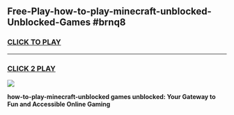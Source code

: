 
## Free-Play-how-to-play-minecraft-unblocked-Unblocked-Games #brnq8
<h3>
<a href="https://news.freeplayer.one?title=how-to-play-minecraft-unblocked&ref=8M">CLICK TO PLAY</a></h3>
<hr>

<h3>
<a href="https://news.freeplayer.one?title=how-to-play-minecraft-unblocked&ref=8M">CLICK 2 PLAY</a>
  
</h3>

<a href="https://news.freeplayer.one?title=how-to-play-minecraft-unblocked&ref=8M"><img src="https://clearcache.store/games.png"></a>


**how-to-play-minecraft-unblocked games unblocked: Your Gateway to Fun and Accessible Online Gaming**
